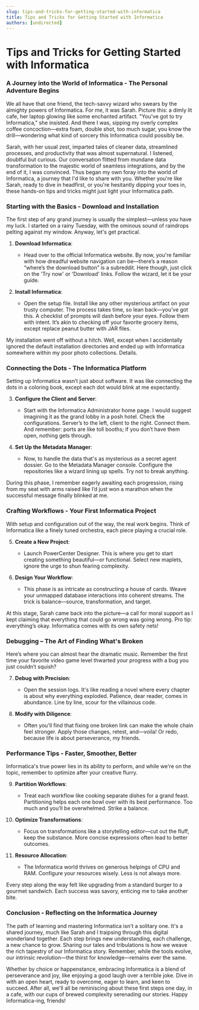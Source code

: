 ```yaml
---
slug: tips-and-tricks-for-getting-started-with-informatica
title: Tips and Tricks for Getting Started with Informatica
authors: [undirected]
---
```



# Tips and Tricks for Getting Started with Informatica

### A Journey into the World of Informatica - The Personal Adventure Begins

We all have that one friend, the tech-savvy wizard who swears by the almighty powers of Informatica. For me, it was Sarah. Picture this: a dimly lit cafe, her laptop glowing like some enchanted artifact. "You've got to try Informatica," she insisted. And there I was, sipping my overly complex coffee concoction—extra foam, double shot, too much sugar, you know the drill—wondering what kind of sorcery this Informatica could possibly be.

Sarah, with her usual zest, imparted tales of cleaner data, streamlined processes, and productivity that was almost supernatural. I listened, doubtful but curious. Our conversation flitted from mundane data transformation to the majestic world of seamless integrations, and by the end of it, I was convinced. Thus began my own foray into the world of Informatica, a journey that I'd like to share with you. Whether you're like Sarah, ready to dive in headfirst, or you're hesitantly dipping your toes in, these hands-on tips and tricks might just light your Informatica path.

### Starting with the Basics - Download and Installation

The first step of any grand journey is usually the simplest—unless you have my luck. I started on a rainy Tuesday, with the ominous sound of raindrops pelting against my window. Anyway, let's get practical.

1. **Download Informatica**:
   - Head over to the official Informatica website. By now, you're familiar with how dreadful website navigation can be—there’s a reason “where’s the download button” is a subreddit. Here though, just click on the 'Try now' or 'Download' links. Follow the wizard, let it be your guide.
   
2. **Install Informatica**:
   - Open the setup file. Install like any other mysterious artifact on your trusty computer. The process takes time, so lean back—you’ve got this. A checklist of prompts will dash before your eyes. Follow them with intent. It’s akin to checking off your favorite grocery items, except replace peanut butter with JAR files.

My installation went off without a hitch. Well, except when I accidentally ignored the default installation directories and ended up with Informatica somewhere within my poor photo collections. Details.

### Connecting the Dots - The Informatica Platform

Setting up Informatica wasn’t just about software. It was like connecting the dots in a coloring book, except each dot would blink at me expectantly.

3. **Configure the Client and Server**:
   - Start with the Informatica Administrator home page. I would suggest imagining it as the grand lobby in a posh hotel. Check the configurations. Server’s to the left, client to the right. Connect them. And remember: ports are like toll booths; if you don’t have them open, nothing gets through.

4. **Set Up the Metadata Manager**:
   - Now, to handle the data that's as mysterious as a secret agent dossier. Go to the Metadata Manager console. Configure the repositories like a wizard lining up spells. Try not to break anything.

During this phase, I remember eagerly awaiting each progression, rising from my seat with arms raised like I’d just won a marathon when the successful message finally blinked at me.

### Crafting Workflows - Your First Informatica Project

With setup and configuration out of the way, the real work begins. Think of Informatica like a finely tuned orchestra, each piece playing a crucial role.

5. **Create a New Project**:
   - Launch PowerCenter Designer. This is where you get to start creating something beautiful—or functional. Select new maplets, ignore the urge to shun fearing complexity.

6. **Design Your Workflow**:
   - This phase is as intricate as constructing a house of cards. Weave your unmapped database interactions into coherent streams. The trick is balance—source, transformation, and target.

At this stage, Sarah came back into the picture—a call for moral support as I kept claiming that everything that could go wrong was going wrong. Pro tip: everything’s okay. Informatica comes with its own safety nets!

### Debugging – The Art of Finding What's Broken

Here’s where you can almost hear the dramatic music. Remember the first time your favorite video game level thwarted your progress with a bug you just couldn’t squish?

7. **Debug with Precision**:
   - Open the session logs. It's like reading a novel where every chapter is about why everything exploded. Patience, dear reader, comes in abundance. Line by line, scour for the villainous code. 
   
8. **Modify with Diligence**:
   - Often you'll find that fixing one broken link can make the whole chain feel stronger. Apply those changes, retest, and—voila! Or redo, because life is about perseverance, my friends.

### Performance Tips - Faster, Smoother, Better

Informatica's true power lies in its ability to perform, and while we're on the topic, remember to optimize after your creative flurry.

9. **Partition Workflows**:
   - Treat each workflow like cooking separate dishes for a grand feast. Partitioning helps each one bowl over with its best performance. Too much and you’ll be overwhelmed. Strike a balance.
   
10. **Optimize Transformations**:
    - Focus on transformations like a storytelling editor—cut out the fluff, keep the substance. More concise expressions often lead to better outcomes.

11. **Resource Allocation**:
    - The Informatica world thrives on generous helpings of CPU and RAM. Configure your resources wisely. Less is not always more.

Every step along the way felt like upgrading from a standard burger to a gourmet sandwich. Each success was savory, enticing me to take another bite.

### Conclusion - Reflecting on the Informatica Journey

The path of learning and mastering Informatica isn't a solitary one. It's a shared journey, much like Sarah and I traipsing through this digital wonderland together. Each step brings new understanding, each challenge, a new chance to grow. Sharing our tales and tribulations is how we weave the rich tapestry of our Informatica story. Remember, while the tools evolve, our intrinsic revolution—the thirst for knowledge—remains ever the same.

Whether by choice or happenstance, embracing Informatica is a blend of perseverance and joy, like enjoying a good laugh over a terrible joke. Dive in with an open heart, ready to overcome, eager to learn, and keen to succeed. After all, we'll all be reminiscing about these first steps one day, in a cafe, with our cups of brewed complexity serenading our stories. Happy Informatica-ing, friends!